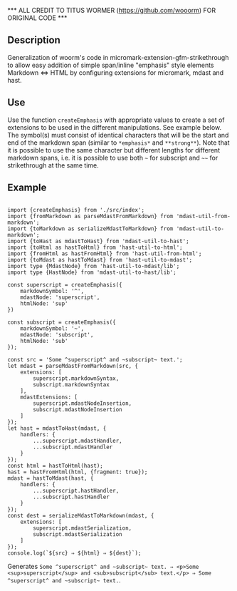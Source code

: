 *** ALL CREDIT TO TITUS WORMER (<https://github.com/wooorm>) FOR ORIGINAL CODE ***

## Description
Generalization of woorm's code in micromark-extension-gfm-strikethrough to allow easy addition of simple span/inline "emphasis" style elements Markdown ⇔ HTML by configuring extensions for micromark, mdast and hast.

## Use
Use the function `createEmphasis` with appropriate values to create a set of extensions to be used in the different manipulations. See example below. The symbol(s) must consist of identical characters that will be the start and end of the markdown span (similar to `*emphasis*` and `**strong**`). Note that it is possible to use the same character but different lengths for different markdown spans, i.e. it is possible to use both `~` for subscript and `~~` for strikethrough at the same time.

## Example
<pre><code>
import {createEmphasis} from './src/index';
import {fromMarkdown as parseMdastFromMarkdown} from 'mdast-util-from-markdown';
import {toMarkdown as serializeMdastToMarkdown} from 'mdast-util-to-markdown';
import {toHast as mdastToHast} from 'mdast-util-to-hast';
import {toHtml as hastToHtml} from 'hast-util-to-html';
import {fromHtml as hastFromHtml} from 'hast-util-from-html';
import {toMdast as hastToMdast} from 'hast-util-to-mdast';
import type {MdastNode} from 'hast-util-to-mdast/lib';
import type {HastNode} from 'mdast-util-to-hast/lib';

const superscript = createEmphasis({
    markdownSymbol: '^',
    mdastNode: 'superscript',
    htmlNode: 'sup'
})

const subscript = createEmphasis({
    markdownSymbol: '~',
    mdastNode: 'subscript',
    htmlNode: 'sub'
});

const src = 'Some ^superscript^ and ~subscript~ text.';
let mdast = <MdastNode><any>parseMdastFromMarkdown(src, {
    extensions: [
        superscript.markdownSyntax,
        subscript.markdownSyntax
    ],
    mdastExtensions: [
        superscript.mdastNodeInsertion,
        subscript.mdastNodeInsertion
    ]
});
let hast = <HastNode>mdastToHast(mdast, {
    handlers: {
        ...superscript.mdastHandler,
        ...subscript.mdastHandler
    }
});
const html = hastToHtml(hast);
hast = hastFromHtml(html, {fragment: true});
mdast = <MdastNode>hastToMdast(hast, {
    handlers: {
        ...superscript.hastHandler,
        ...subscript.hastHandler
    }
});
const dest = serializeMdastToMarkdown(mdast, {
    extensions: [
        superscript.mdastSerialization,
        subscript.mdastSerialization
    ]
});
console.log(`${src} ⇒ ${html} ⇒ ${dest}`);
</code></pre>

Generates `Some ^superscript^ and ~subscript~ text. ⇒ <p>Some <sup>superscript</sup> and <sub>subscript</sub> text.</p> ⇒ Some ^superscript^ and ~subscript~ text.`.
